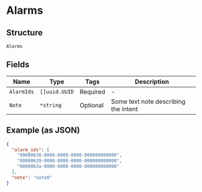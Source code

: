 
# Alarms

## Structure

`Alarms`

## Fields

| Name | Type | Tags | Description |
|  --- | --- | --- | --- |
| `AlarmIds` | `[]uuid.UUID` | Required | - |
| `Note` | `*string` | Optional | Some text note describing the intent |

## Example (as JSON)

```json
{
  "alarm_ids": [
    "00000638-0000-0000-0000-000000000000",
    "00000639-0000-0000-0000-000000000000",
    "0000063a-0000-0000-0000-000000000000"
  ],
  "note": "note0"
}
```

